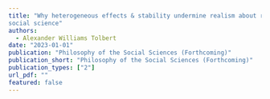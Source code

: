 ```yaml
---
title: "Why heterogeneous effects & stability undermine realism about race in
social science"
authors:
  - Alexander Williams Tolbert
date: "2023-01-01"
publication: "Philosophy of the Social Sciences (Forthcoming)"
publication_short: "Philosophy of the Social Sciences (Forthcoming)"
publication_types: ["2"]
url_pdf: ""
featured: false
---
```


 
 